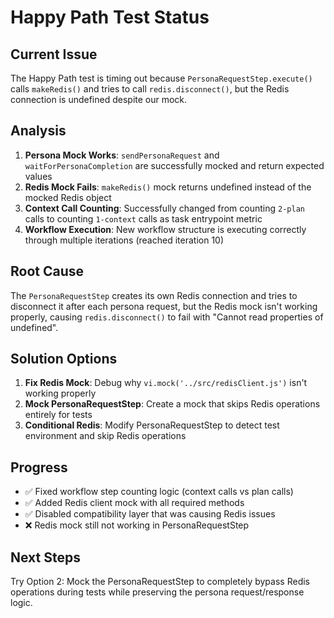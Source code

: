Happy Path Test Status
======================

## Current Issue
The Happy Path test is timing out because `PersonaRequestStep.execute()` calls `makeRedis()` and tries to call `redis.disconnect()`, but the Redis connection is undefined despite our mock.

## Analysis
1. **Persona Mock Works**: `sendPersonaRequest` and `waitForPersonaCompletion` are successfully mocked and return expected values
2. **Redis Mock Fails**: `makeRedis()` mock returns undefined instead of the mocked Redis object
3. **Context Call Counting**: Successfully changed from counting `2-plan` calls to counting `1-context` calls as task entrypoint metric
4. **Workflow Execution**: New workflow structure is executing correctly through multiple iterations (reached iteration 10)

## Root Cause
The `PersonaRequestStep` creates its own Redis connection and tries to disconnect it after each persona request, but the Redis mock isn't working properly, causing `redis.disconnect()` to fail with "Cannot read properties of undefined".

## Solution Options
1. **Fix Redis Mock**: Debug why `vi.mock('../src/redisClient.js')` isn't working properly
2. **Mock PersonaRequestStep**: Create a mock that skips Redis operations entirely for tests
3. **Conditional Redis**: Modify PersonaRequestStep to detect test environment and skip Redis operations

## Progress
- ✅ Fixed workflow step counting logic (context calls vs plan calls)  
- ✅ Added Redis client mock with all required methods
- ✅ Disabled compatibility layer that was causing Redis issues
- ❌ Redis mock still not working in PersonaRequestStep

## Next Steps
Try Option 2: Mock the PersonaRequestStep to completely bypass Redis operations during tests while preserving the persona request/response logic.